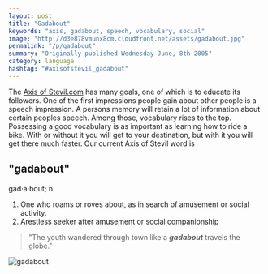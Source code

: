 ```yaml
---
layout: post
title: "Gadabout"
keywords: "axis, gadabout, speech, vocabulary, social"
image: "http://d3e878vmunx8cm.cloudfront.net/assets/gadabout.jpg"
permalink: "/p/gadabout"
summary: "Originally published Wednesday June, 8th 2005"
category: language
hashtag: "#axisofstevil_gadabout"
---
```


[id_1]: http://d3e878vmunx8cm.cloudfront.net/assets/gadabout.jpg "gadabout"
The [Axis of Stevil.com](/ "Axis of Stevil.com") has many goals, one of which is to educate its followers. One of the first impressions people gain about other people is a speech impression. A persons memory will retain a lot of information about certain peoples speech. Among those, vocabulary rises to the top. Possessing a good vocabulary is as important as learning how to ride a bike. With or without it you will get to your destination, but with it you will get there much faster. Our current Axis of Stevil word is

## "gadabout" ##

gad·a·bout; n

1. One who roams or roves about, as in search of amusement or social activity.
2. Arestless seeker after amusement or social companionship
 
> "The youth wandered through town like a ***gadabout*** travels the globe."

![gadabout][id_1]
